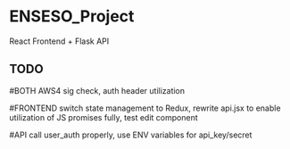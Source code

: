 # ENSESO_Project
React Frontend + Flask API

## TODO
#BOTH
AWS4 sig check, auth header utilization

#FRONTEND
switch state management to Redux,
rewrite api.jsx to enable utilization of JS promises fully,
test edit component

#API
call user_auth properly,
use ENV variables for api_key/secret
